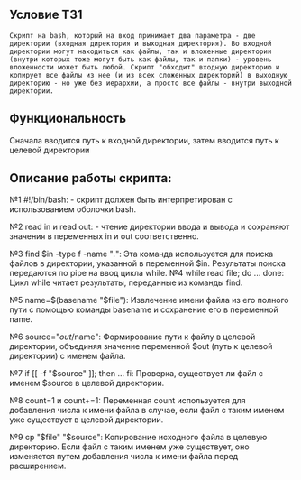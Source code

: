 ## Условие ТЗ1
	Скрипт на bash, который на вход принимает два параметра - две директории (входная директория и выходная директория). Во входной директории могут находиться как файлы, так и вложенные директории (внутри которых тоже могут быть как файлы, так и папки) - уровень вложенности может быть любой. Скрипт "обходит" входную директорию и копирует все файлы из нее (и из всех сложенных директорий) в выходную директорию - но уже без иерархии, а просто все файлы - внутри выходной директории.
## Функциональность
Сначала вводится путь к входной директории, затем вводится путь к целевой директории
## Описание работы скрипта: 

№1 #!/bin/bash: - скрипт должен быть интерпретирован с использованием оболочки bash.

№2 read in и read out: - чтение директории ввода и вывода и сохраняют значения в переменных in и out соответственно.

№3 find $in -type f -name "*.*": Эта команда используется для поиска файлов в директории, указанной в переменной $in. Результаты поиска передаются по pipe на ввод цикла while.
№4 while read file; do ... done: Цикл while читает результаты, переданные из команды find.

№5 name=$(basename "$file"): Извлечение имени файла из его полного пути с помощью команды basename и сохранение его в переменной name.

№6 source="$out/$name": Формирование пути к файлу в целевой директории, объединяя значение переменной $out (путь к целевой директории) с именем файла.

№7 if [[ -f "$source" ]]; then ... fi: Проверка, существует ли файл с именем $source в целевой директории.

№8 count=1 и count+=1: Переменная count используется для добавления числа к имени файла в случае, если файл с таким именем уже существует в целевой директории. 

№9 cp "$file" "$source": Копирование исходного файла в целевую директорию. Если файл с таким именем уже существует, оно изменяется путем добавления числа к имени файла перед расширением.
